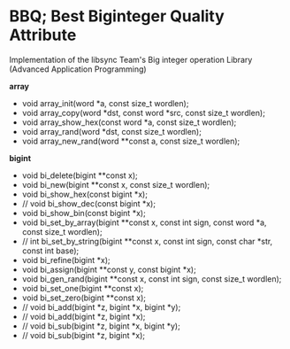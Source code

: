 # BBQ; Best Biginteger Quality Attribute
Implementation of the libsync Team's Big integer operation Library (Advanced Application Programming)


**array**
- void array_init(word *a, const size_t wordlen);
- void array_copy(word *dst, const word *src, const size_t wordlen);
- void array_show_hex(const word *a, const size_t wordlen);
- void array_rand(word *dst, const size_t wordlen);
- void array_new_rand(word **const a, const size_t wordlen);


**bigint**
- void bi_delete(bigint **const x);
- void bi_new(bigint **const x, const size_t wordlen);
- void bi_show_hex(const bigint *x);
- // void bi_show_dec(const bigint *x);
- void bi_show_bin(const bigint *x);
- void bi_set_by_array(bigint **const x, const int sign, const word *a, const size_t wordlen);
- // int bi_set_by_string(bigint **const x, const int sign, const char *str, const int base);
- void bi_refine(bigint *x);
- void bi_assign(bigint **const y, const bigint *x);
- void bi_gen_rand(bigint **const x, const int sign, const size_t wordlen);
- void bi_set_one(bigint **const x);
- void bi_set_zero(bigint **const x);
- // void bi_add(bigint *z, bigint *x, bigint *y);
- // void bi_add(bigint *z, bigint *x);
- // void bi_sub(bigint *z, bigint *x, bigint *y);
- // void bi_sub(bigint *z, bigint *x);
